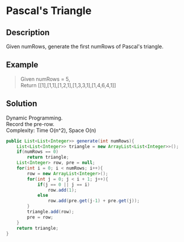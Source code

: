 # Pascal's Triangle
## Description
Given numRows, generate the first numRows of Pascal's triangle.  
## Example
> Given numRows = 5,  
> Return [[1],[1,1],[1,2,1],[1,3,3,1],[1,4,6,4,1]]  
## Solution
Dynamic Programming.  
Record the pre-row.  
Complexity: Time O(n^2), Space O(n)  
```java
public List<List<Integer>> generate(int numRows){
    List<List<Integer>> triangle = new ArrayList<List<Integer>>();
    if(numRows == 0)
        return triangle;
    List<Integer> row, pre = null;
    for(int i = 0; i < numRows; i++){
        row = new ArrayList<Integer>();
        for(int j = 0; j < i + 1; j++){
            if(j == 0 || j == i)
                row.add(1);
            else
                row.add(pre.get(j-1) + pre.get(j));
        }
        triangle.add(row);
        pre = row;
    }
    return triangle;
}
```

